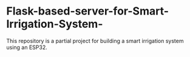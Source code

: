 # Flask-based-server-for-Smart-Irrigation-System-
This repository is a partial project for building a smart irrigation system using an ESP32.
